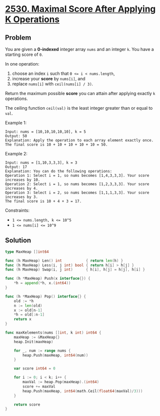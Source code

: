# [2530. Maximal Score After Applying K Operations](https://leetcode.com/problems/maximal-score-after-applying-k-operations/)

## Problem

You are given a **0-indexed** integer array `nums` and an integer `k`. You have a starting score of `0`.

In one operation:

1. choose an index `i` such that `0 <= i < nums.length`,
2. increase your **score** by `nums[i]`, and
3. replace `nums[i]` with `ceil(nums[i] / 3)`.

Return the maximum possible **score** you can attain after applying exactly `k` operations.

The ceiling function `ceil(val)` is the least integer greater than or equal to `val`.

Example 1:

```
Input: nums = [10,10,10,10,10], k = 5
Output: 50
Explanation: Apply the operation to each array element exactly once. The final score is 10 + 10 + 10 + 10 + 10 = 50.
```

Example 2:

```
Input: nums = [1,10,3,3,3], k = 3
Output: 17
Explanation: You can do the following operations:
Operation 1: Select i = 1, so nums becomes [1,4,3,3,3]. Your score increases by 10.
Operation 2: Select i = 1, so nums becomes [1,2,3,3,3]. Your score increases by 4.
Operation 3: Select i = 2, so nums becomes [1,1,1,3,3]. Your score increases by 3.
The final score is 10 + 4 + 3 = 17.
```

Constraints:

- `1 <= nums.length, k <= 10^5`
- `1 <= nums[i] <= 10^9`

## Solution

```go
type MaxHeap []int64

func (h MaxHeap) Len() int           { return len(h) }
func (h MaxHeap) Less(i, j int) bool { return h[i] > h[j] }
func (h MaxHeap) Swap(i, j int)      { h[i], h[j] = h[j], h[i] }

func (h *MaxHeap) Push(x interface{}) {
	*h = append(*h, x.(int64))
}

func (h *MaxHeap) Pop() interface{} {
	old := *h
	n := len(old)
	x := old[n-1]
	*h = old[:n-1]
	return x
}

func maxKelements(nums []int, k int) int64 {
	maxHeap := &MaxHeap{}
	heap.Init(maxHeap)

	for _, num := range nums {
		heap.Push(maxHeap, int64(num))
	}

	var score int64 = 0

	for i := 0; i < k; i++ {
		maxVal := heap.Pop(maxHeap).(int64)
		score += maxVal
		heap.Push(maxHeap, int64(math.Ceil(float64(maxVal)/3)))
	}

	return score
}
```